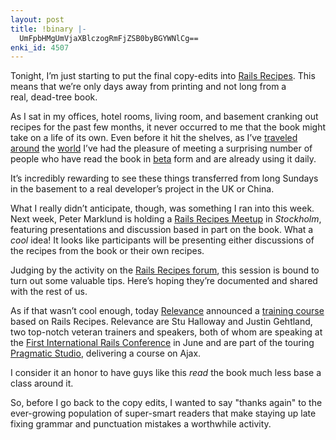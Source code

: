 ```yaml
---
layout: post
title: !binary |-
  UmFpbHMgUmVjaXBlczogRmFjZSB0byBGYWNlCg==
enki_id: 4507
---
```


Tonight, I’m just starting to put the final copy-edits into <a
href="http://pragmaticprogrammer.com/titles/fr_rr/">Rails Recipes</a>.
This  
means that we’re only days away from printing and not long from a  
real, dead-tree book.

<p>
As I sat in my offices, hotel rooms, living room, and basement cranking
out  
recipes for the past few months, it never occurred to me that the book  
might take on a life of its own. Even before it hit the shelves, as  
I’ve <a
href="http://www.sdforum.org/SDForum/Templates/Level1.aspx?pid=10218&sid=3">traveled</a>  
<a href="http://skillsmatter.com/ruby-on-rails-course">around</a> the <a
href="http://www.scotlandonrails.com/">world</a> I’ve had the  
pleasure of meeting a surprising number of people who have read the book
in  
<a
href="http://pragmaticprogrammer.com/starter_kit/faqs/beta_faq.html">beta</a>  
form and are already using it daily.

</p>
<p>
It’s incredibly rewarding to see these things transferred from long  
Sundays in the basement to a real developer’s project in the UK or  
China.

</p>
<p>
What I really didn’t anticipate, though, was something I ran into  
this week. Next week, Peter Marklund is holding a <a
href="http://marklunds.com/articles/one/302">Rails Recipes Meetup</a>
in  
<em>Stockholm</em>, featuring presentations and discussion based in part
on  
the book. What a <em>cool</em> idea! It looks like participants will
be  
presenting either discussions of the recipes from the book or their
own  
recipes.

</p>
<p>
Judging by the activity on the <a
href="http://fora.pragprog.com/rails-recipes">Rails Recipes forum</a>,
this  
session is bound to turn out some valuable tips. Here’s hoping  
they’re documented and shared with the rest of us.

</p>
<p>
As if that wasn’t cool enough, today <a
href="http://relevancellc.com/">Relevance</a> announced a <a
href="http://blogs.relevancellc.com/articles/2006/05/03/rails-recipes-training">training  
course</a> based on Rails Recipes. Relevance are Stu Halloway and
Justin  
Gehtland, two top-notch veteran trainers and speakers, both of whom
are  
speaking at the <a href="http://railsconf.org">First International
Rails  
Conference</a> in June and are part of the touring <a
href="http://pragmaticstudio.com/ajax/index.html">Pragmatic
Studio</a>,  
delivering a course on Ajax.

</p>
<p>
I consider it an honor to have guys like this <em>read</em> the book
much  
less base a class around it.

</p>
<p>
So, before I go back to the copy edits, I wanted to say "thanks  
again&quot; to the ever-growing population of super-smart readers that
make  
staying up late fixing grammar and punctuation mistakes a worthwhile  
activity.

</p>
